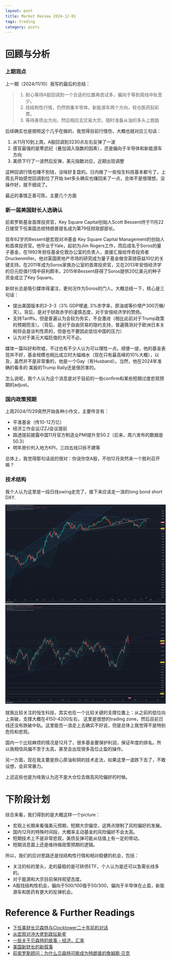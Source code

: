 ```yaml
---
layout: post
title: Market Review 2024-12-01
tags: trading
category: posts
---
```


# 回顾与分析

### 上期观点

上一期（2024/11/10）我写的最后的总结：

> 1. 耐心等待A股回调到一个合适的位置再尝试多，偏向于等到周线中轨至少。
> 2. 找结构性行情，仍然侧重半导体，新能源车两个方向，轻仓医药刮彩票。
> 3. 等待美债出方向，然后相应去交易大宗，随时准备从油的多头上跑路

后续确实也是按照这个几乎在做的，我觉得目前行情伤，大概也就对应三句话：

1. 从11月10到上周，A股回调到3230点左右反弹了一波
2. 感官最强的是寒武纪（叠加调入指数的因素），还是偏向于半导体和新能源车方向
3. 美债下行了一波然后反弹，美元指数对应，近期出现调整

这种回调行情也赚不到钱，没啥好复盘的。日内做了一些恒生科技基本都亏了，上周五开始感觉回调到位了开始
bet多头确实也赚回来了一点，总体不是很理想，没操作好，就不细说了。

最近的事情乏善可陈，主要几个方面

### 新一届美国财长人选确认

前索罗斯基金首席投资官，Key Square Capital创始人Scott Bessent终于11月22日接受下任美国总统特朗普提名成为第79任财政部部长。

现年62岁的Bessent是宏观对冲基金 Key Square Capital Management的创始人和首席投资官。他毕业于Yale，起初为Jim Rogers工作，而后成名于Soros的量子基金，在1992年担任基金伦敦办公室的负责人，直接汇报给传奇投资者Druckenmiller。他对英国房地产市场的研究成为量子基金做空英镑获益10亿的关键支持。在2011年成为Soros家族办公室的首席投资官，又在2013年安倍经济学的日元贬值行情中获利颇丰。2015年Bessent获得了Soros提供20亿美元的种子资金成立了Key Square。

新财长总是吸引媒体得灌注，更何况作为Soros的门人。大概总结一下，核心是三句话：

* 提出美国版本的3-3-3（3% GDP增速, 3%赤字率，原油或等价增产300万桶/天）。背后，是对于财政赤字的谨慎态度，对于安倍经济学的赞扬。
* 支持Tariffs，但是普遍认为会较为务实，不会激进（相比此前对于Trump政策的预期而言）。（背后，是对于自由贸易的隐约支持，普遍猜测对于欧洲日本关税将会是谈判性质的，但是也不要因此低估中国的压力）
* 认为对于美元大幅贬值的大可不必。

媒体一篇叫好和吹嘘，不过也有不少人认为可以理性一点。顺便一提，他的基金表现并不好，基金规模也相比成立时大幅缩水（现在只有最高峰的10%大概），以及，虽然并不是非常重的，他是一个Gay（有Husband）。当然，他在2024年准确的看多的
美股的Trump Rally还是很厉害的。

怎么说呢，我个人认为这个消息是对于目前的一些confirm和某些短期过度悲观预期的adjust。

### 国内政策预期

上周2024/11/29突然开始各种小作文，主要传言有：
* 平准基金（传10-12万亿）
* 经济工作会议/ZZJ会议提前
* 路透提前披露中国11月官方制造业PMI提升至50.2（后来，周六发布的数据是50.3）
* 明年房价列入地方KPI，三四五线只拆不建等

总体上，我觉得那句话说的很对：你说你空A股，不怕12月突然来一个胜利召开嘛？

### 技术结构

我个人认为这里是一段日线swing走完了，接下来应该走一浪的long bond short DXY.

![](/images/2024-12-01/US10Y_2024-12-01_17-44-21_6d5bc.png)
![](/images/2024-12-01/DXY_2024-12-01_17-44-46_a7427.png)


就我比较关注的恒生科技，其实也在一个比较关键的支撑位置上：从之前的低位向上突破，支撑大概在4150-4200左右，
这里是很想的trading zone，然后目前日线还没有跌破中轨。这里能否一浪走上去确实不好说，但是总体上我觉得不是特别
危险和悲观。

国内一个比较麻烦的情况是12月了，很多基金要保护利润，保证年度的排名。所以我相信风偏不至于太高，甚至会出现很多高位止盈的操作。

另一方面，现在我主要是担心原油和铜的技术走法，如果这里一波跌下去了，不敢设想，会非常暴力。

上述这些也是为啥我认为还不是大仓位去做高风险偏好的时候。

# 下阶段计划

综合来看，我们得到的是大概这样一个picture：

* 宏观上长期来看强美元预期，短期大宗偏空，这两点限制了风险偏好的发展。
* 国内12月的特殊时间段，大概率主动基金的风险偏好不会太高。
* 短期技术上不是非常悲观，美债反弹可能从估值上有一定的带动。
* 短期消息面上还是维持做政策预期的逻辑。

所以，我们的应对思路还是找结构性行情和相对稳健的机会，包括：
* 关注的标的里头，走的最稳的是可转债ETF，个人认为是还可以急需长线多的。
* 对于能源和大宗目前保持观望态度。
* A股找结构性机会，偏向于500/100强于50/300，偏向于半导体在止盈，新能源车和医药有更大的反弹机会。


# Reference & Further Readings

* [下任美财长贝森特与Clocktower二十年前的对话](https://mp.weixin.qq.com/s/3EDq-IhV8kQeGL_llyhkfg)
* [从宏观对冲大佬到政坛新星](https://mp.weixin.qq.com/s/gJKHj8o3_2ZL2jwpx1bPWw)
* [一些关于贝森特的故事 - 经济，汇率](https://mp.weixin.qq.com/s/wvrAk5-QM6vbXurJRUz9SQ)
* [美国新财长的新叙事](https://mp.weixin.qq.com/s/fjNWbGQ7cjY1L1LwyDraFg)
* [前索罗斯顾问：为什么贝森特可能成为特朗普的詹姆斯·贝克](https://mp.weixin.qq.com/s/Z89X4sD1aTGHoA-6hzVQXg)